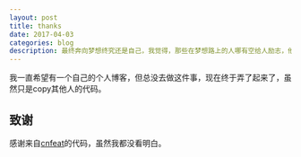 ```yaml
---
layout: post
title: thanks
date: 2017-04-03
categories: blog
description: 最终奔向梦想终究还是自己，我觉得，那些在梦想路上的人哪有空给人励志，他们都忙着给自己励志去了，自己给自己建个加油站，因为他们知道，别人不能永远做自己的加油站，只能自己做自己的加油站。
---
```


我一直希望有一个自己的个人博客，但总没去做这件事，现在终于弄了起来了，虽然只是copy其他人的代码。


## 致谢


感谢来自[cnfeat](http://www.cnfeat.com/)的代码，虽然我都没看明白。
